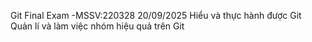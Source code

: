 Git Final Exam
-MSSV:220328
20/09/2025
Hiểu và thực hành được Git
Quản lí và làm việc nhóm hiệu quả trên Git
